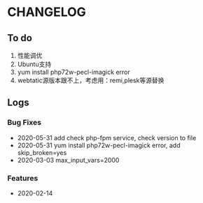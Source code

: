 # CHANGELOG

## To do

1. 性能调优
2. Ubuntu支持
3. yum install php72w-pecl-imagick error
4. webtatic源版本跟不上，考虑用：remi,plesk等源替换

## Logs

### Bug Fixes

* 2020-05-31  add check php-fpm service, check version to file
* 2020-05-31  yum install php72w-pecl-imagick error, add skip_broken=yes
* 2020-03-03  max_input_vars=2000

### Features

* 2020-02-14  
